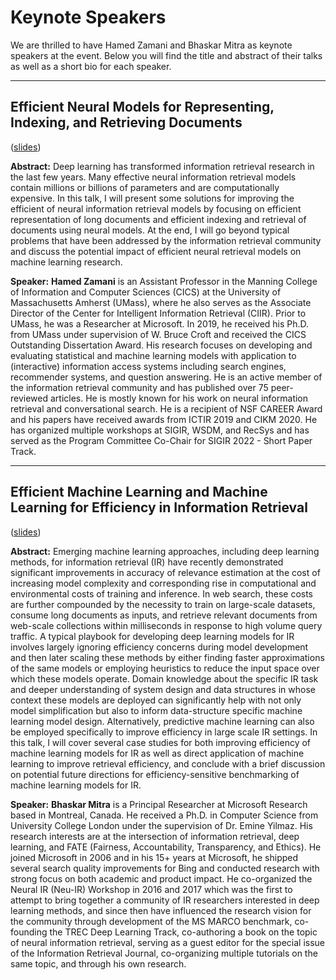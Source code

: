 # Keynote Speakers

We are thrilled to have Hamed Zamani and Bhaskar Mitra as
keynote speakers at the event. Below you will find the title
and abstract of their talks as well as a short bio for each speaker.

-------

## Efficient Neural Models for Representing, Indexing, and Retrieving Documents

([slides](assets/slides/ReNeuIR2022-keynote-hamed.pdf))

**Abstract:** Deep learning has transformed information retrieval research in the last few years. Many effective neural information retrieval models contain millions or billions of parameters and are computationally expensive. In this talk, I will present some solutions for improving the efficient of neural information retrieval models by focusing on efficient representation of long documents and efficient indexing and retrieval of documents using neural models. At the end, I will go beyond typical problems that have been addressed by the information retrieval community and discuss the potential impact of efficient neural retrieval models on machine learning research.

**Speaker:** **Hamed Zamani** is an Assistant Professor in the Manning College of Information and Computer Sciences (CICS) at the University of Massachusetts Amherst (UMass), where he also serves as the Associate Director of the Center for Intelligent Information Retrieval (CIIR). Prior to UMass, he was a Researcher at Microsoft. In 2019, he received his Ph.D. from UMass under supervision of W. Bruce Croft and received the CICS Outstanding Dissertation Award. His research focuses on developing and evaluating statistical and machine learning models with application to (interactive) information access systems including search engines, recommender systems, and question answering. He is an active member of the information retrieval community and has published over 75 peer-reviewed articles. He is mostly known for his work on neural information retrieval and conversational search. He is a recipient of NSF CAREER Award and his papers have received awards from ICTIR 2019 and CIKM 2020. He has organized multiple workshops at SIGIR, WSDM, and RecSys and has served as the Program Committee Co-Chair for SIGIR 2022 - Short Paper Track.


-------

## Efficient Machine Learning and Machine Learning for Efficiency in Information Retrieval

([slides](assets/slides/ReNeuIR2022-keynote-bhaskar.pdf))

**Abstract:** Emerging machine learning approaches, including deep learning methods, for information retrieval (IR) have recently demonstrated significant improvements in accuracy of relevance estimation at the cost of increasing model complexity and corresponding rise in computational and environmental costs of training and inference. In web search, these costs are further compounded by the necessity to train on large-scale datasets, consume long documents as inputs, and retrieve relevant documents from web-scale collections within milliseconds in response to high volume query traffic. A typical playbook for developing deep learning models for IR involves largely ignoring efficiency concerns during model development and then later scaling these methods by either finding faster approximations of the same models or employing heuristics to reduce the input space over which these models operate. Domain knowledge about the specific IR task and deeper understanding of system design and data structures in whose context these models are deployed can significantly help with not only model simplification but also to inform data-structure specific machine learning model design. Alternatively, predictive machine learning can also be employed specifically to improve efficiency in large scale IR settings. In this talk, I will cover several case studies for both improving efficiency of machine learning models for IR as well as direct application of machine learning to improve retrieval efficiency, and conclude with a brief discussion on potential future directions for efficiency-sensitive benchmarking of machine learning models for IR.

**Speaker:** **Bhaskar Mitra** is a Principal Researcher at Microsoft Research based in Montreal, Canada. He received a Ph.D. in Computer Science from University College London under the supervision of Dr. Emine Yilmaz. His research interests are at the intersection of information retrieval, deep learning, and FATE (Fairness, Accountability, Transparency, and Ethics). He joined Microsoft in 2006 and in his 15+ years at Microsoft, he shipped several search quality improvements for Bing and conducted research with strong focus on both academic and product impact. He co-organized the Neural IR (Neu-IR) Workshop in 2016 and 2017 which was the first to attempt to bring together a community of IR researchers interested in deep learning methods, and since then have influenced the research vision for the community through development of the MS MARCO benchmark, co-founding the TREC Deep Learning Track, co-authoring a book on the topic of neural information retrieval, serving as a guest editor for the special issue of the Information Retrieval Journal, co-organizing multiple tutorials on the same topic, and through his own research. 
